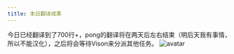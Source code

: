 ```yaml
---
title: 本日翻译成果
---
```

今日已经翻译到了700行+，pong的翻译将在两天后左右结束（明后天我有事情，所以不能汉化），之后将会等待Vison来分派其他任务。
![avatar](https://code.aliyun.com/mtrstatic/pic-mirror-aliyun/raw/master/MAS.png)